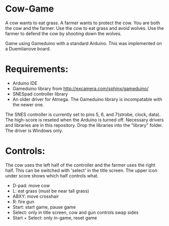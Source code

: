 # Cow-Game
A cow wants to eat grass. A farmer wants to protect the cow. You are both the cow and the farmer. Use the cow to eat grass and avoid wolves. Use the farmer to defend the cow by shooting down the wolves.

Game using Gameduino with a standard Arduino. This was implemented on a Duemilanove board.

# Requirements:

* Arduino IDE
* Gameduino library from http://excamera.com/sphinx/gameduino/
* SNESpad controller library
* An older driver for Atmega. The Gameduino library is incompatable with the newer one.
  
The SNES controller is currently set to pins 5, 6, and 7(strobe, clock, data).
The high-score is reseted when the Arduino is turned off.
Necessary drivers and libraries are in this repository. Drop the libraries into the "library" folder. The driver is Windows only.

# Controls:

The cow uses the left half of the controller and the farmer uses the right half. This can be switched with 'select' in the title screen. The upper icon under score shows which half controls what.

* D-pad: move cow
* L: eat grass (must be near tall grass)
* ABXY: move crosshair
* R: fire gun
* Start: start game, pause game
* Select: only in title screen, cow and gun controls swap sides
* Start + Select: only in-game, reset game
